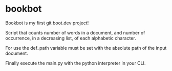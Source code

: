 # bookbot
Bookbot is my first git boot.dev project!

Script that counts number of words in a document, and number of occurrence, in a decreasing list, of each alphabetic character.

For use the def_path variable must be set with the absolute path of the input document.

Finally execute the main.py with the python interpreter in your CLI.